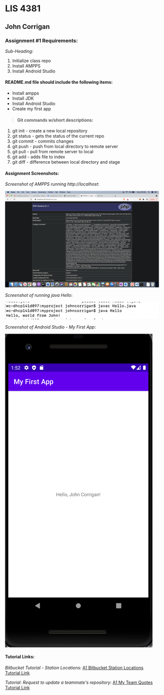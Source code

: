 # LIS 4381

## John Corrigan

### Assignment #1 Requirements:

*Sub-Heading:*

1. Initialize class repo
2. Install AMPPS
3. Install Android Studio

#### README.md file should include the following items:

* Install ampps
* Install JDK
* Install Android Studio
* Create my first app


> #### Git commands w/short descriptions:

1. git init - create a new local repository
2. git status - gets the status of the current repo
3. git commit - commits changes
4. git push - push from local directory to remote server
5. git pull - pull from remote server to local
6. git add - adds file to index
7. git diff - difference between local directory and stage

#### Assignment Screenshots:

*Screenshot of AMPPS running http://localhost*:

![PHP configuration Screenshot](img/php_conf.png)

*Screenshot of running java Hello*:

![JDK Installation Screenshot](img/java_hello_world.png)

*Screenshot of Android Studio - My First App*:

![Android Studio Installation Screenshot](img/my_first_app.png)


#### Tutorial Links:

*Bitbucket Tutorial - Station Locations:*
[A1 Bitbucket Station Locations Tutorial Link](https://bitbucket.org/username/bitbucketstationlocations/ "Bitbucket Station Locations")

*Tutorial: Request to update a teammate's repository:*
[A1 My Team Quotes Tutorial Link](https://bitbucket.org/username/myteamquotes/ "My Team Quotes Tutorial")